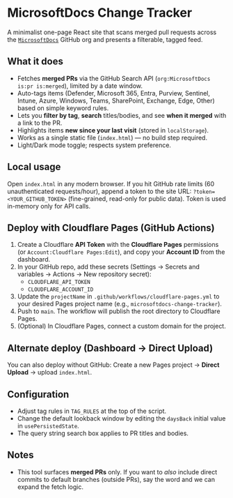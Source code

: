 # MicrosoftDocs Change Tracker

A minimalist one-page React site that scans merged pull requests across the [`MicrosoftDocs`](https://github.com/orgs/MicrosoftDocs/repositories) GitHub org and presents a filterable, tagged feed.

## What it does
- Fetches **merged PRs** via the GitHub Search API (`org:MicrosoftDocs is:pr is:merged`), limited by a date window.
- Auto-tags items (Defender, Microsoft 365, Entra, Purview, Sentinel, Intune, Azure, Windows, Teams, SharePoint, Exchange, Edge, Other) based on simple keyword rules.
- Lets you **filter by tag**, **search** titles/bodies, and see **when it merged** with a link to the PR.
- Highlights items **new since your last visit** (stored in `localStorage`).
- Works as a single static file (`index.html`) — no build step required.
- Light/Dark mode toggle; respects system preference.

## Local usage
Open `index.html` in any modern browser. If you hit GitHub rate limits (60 unauthenticated requests/hour), append a token to the site URL:
`?token=<YOUR_GITHUB_TOKEN>` (fine-grained, read-only for public data). Token is used in-memory only for API calls.

## Deploy with Cloudflare Pages (GitHub Actions)
1. Create a Cloudflare **API Token** with the **Cloudflare Pages** permissions (or `Account:Cloudflare Pages:Edit`), and copy your **Account ID** from the dashboard.
2. In your GitHub repo, add these secrets (Settings → Secrets and variables → Actions → New repository secret):
   - `CLOUDFLARE_API_TOKEN`
   - `CLOUDFLARE_ACCOUNT_ID`
3. Update the `projectName` in `.github/workflows/cloudflare-pages.yml` to your desired Pages project name (e.g., `microsoftdocs-change-tracker`).
4. Push to `main`. The workflow will publish the root directory to Cloudflare Pages.
5. (Optional) In Cloudflare Pages, connect a custom domain for the project.

## Alternate deploy (Dashboard → Direct Upload)
You can also deploy without GitHub: Create a new Pages project → **Direct Upload** → upload `index.html`.

## Configuration
- Adjust tag rules in `TAG_RULES` at the top of the script.
- Change the default lookback window by editing the `daysBack` initial value in `usePersistedState`.
- The query string search box applies to PR titles and bodies.

## Notes
- This tool surfaces **merged PRs** only. If you want to *also* include direct commits to default branches (outside PRs), say the word and we can expand the fetch logic.
